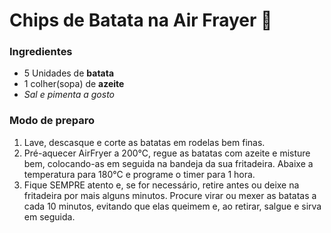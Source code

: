 # Chips de Batata na Air Frayer :potato:

### Ingredientes

- 5 Unidades de **batata**
- 1 colher(sopa) de **azeite**
- *Sal e pimenta a gosto* 

### Modo de preparo

1.  Lave, descasque e corte as batatas em rodelas bem finas.
2.  Pré-aquecer AirFryer a 200°C, regue as batatas com azeite e misture bem, colocando-as em seguida na bandeja da sua fritadeira. Abaixe a temperatura para 180°C e programe o timer para 1 hora.
3.  Fique SEMPRE atento e, se for necessário, retire antes ou deixe na fritadeira por mais alguns minutos. Procure virar ou mexer as batatas a cada 10 minutos, evitando que elas queimem e, ao retirar, salgue e sirva em seguida.



